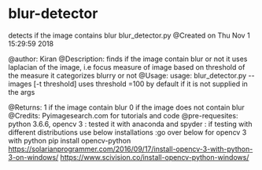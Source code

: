 # blur-detector
detects if the image contains blur
blur_detector.py
@Created on Thu Nov  1 15:29:59 2018

@author: Kiran
@Description: finds if the image contain blur or not
            it uses laplacian of the image, i.e focus measure of image
            based on threshold of the measure it categorizes blurry or not
@Usage: usage: blur_detector.py --images <valid image path> [-t threshold]
    uses threshold =100 by default if it is not supplied in the args

@Returns: 1 if the image contain blur
         0 if the image does not contain blur
@Credits: Pyimagesearch.com for tutorials and code
@pre-requesites: python 3.6.6, opencv 3
        : tested it with anaconda and spyder
        : if testing with different distributions use below installations
        :go over below for opencv 3 with python
        pip install opencv-python
        https://solarianprogrammer.com/2016/09/17/install-opencv-3-with-python-3-on-windows/
        https://www.scivision.co/install-opencv-python-windows/
